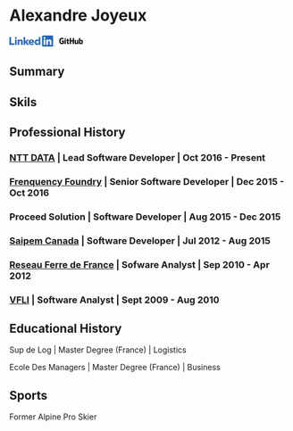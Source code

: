 <!--{METADATA}-->
# Alexandre Joyeux

<!--{ADDRESS}-->

[![linkedin](./docs/LI-Logo.png)](https://linkedin.com/in/joyeux-alexandre-76263833) [![github](./docs/GitHub_Logo.png)](https://github.com/alexjoybc)

## Summary

## Skils

## Professional History

### [NTT DATA](https://ca.nttdata.com/en/) | Lead Software Developer | Oct 2016 - Present

### [Frenquency Foundry](https://frequencyfoundry.ca/) | Senior Software Developer | Dec 2015 - Oct 2016

### Proceed Solution | Software Developer | Aug 2015 - Dec 2015

### [Saipem Canada](https://www.saipem.com/en) | Software Developer | Jul 2012 - Aug 2015

### [Reseau Ferre de France](https://www.sncf-reseau.com/) | Sofware Analyst | Sep 2010 - Apr 2012

### [VFLI](https://www.vfli.fr/) | Software Analyst | Sept 2009 - Aug 2010

## Educational History

Sup de Log | Master Degree (France) | Logistics

Ecole Des Managers | Master Degree (France) | Business

## Sports

Former Alpine Pro Skier

